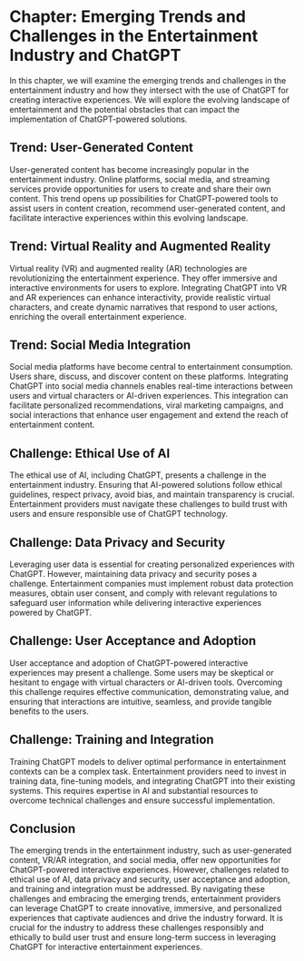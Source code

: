 Chapter: Emerging Trends and Challenges in the Entertainment Industry and ChatGPT
=================================================================================

In this chapter, we will examine the emerging trends and challenges in the entertainment industry and how they intersect with the use of ChatGPT for creating interactive experiences. We will explore the evolving landscape of entertainment and the potential obstacles that can impact the implementation of ChatGPT-powered solutions.

**Trend: User-Generated Content**
---------------------------------

User-generated content has become increasingly popular in the entertainment industry. Online platforms, social media, and streaming services provide opportunities for users to create and share their own content. This trend opens up possibilities for ChatGPT-powered tools to assist users in content creation, recommend user-generated content, and facilitate interactive experiences within this evolving landscape.

**Trend: Virtual Reality and Augmented Reality**
------------------------------------------------

Virtual reality (VR) and augmented reality (AR) technologies are revolutionizing the entertainment experience. They offer immersive and interactive environments for users to explore. Integrating ChatGPT into VR and AR experiences can enhance interactivity, provide realistic virtual characters, and create dynamic narratives that respond to user actions, enriching the overall entertainment experience.

**Trend: Social Media Integration**
-----------------------------------

Social media platforms have become central to entertainment consumption. Users share, discuss, and discover content on these platforms. Integrating ChatGPT into social media channels enables real-time interactions between users and virtual characters or AI-driven experiences. This integration can facilitate personalized recommendations, viral marketing campaigns, and social interactions that enhance user engagement and extend the reach of entertainment content.

**Challenge: Ethical Use of AI**
--------------------------------

The ethical use of AI, including ChatGPT, presents a challenge in the entertainment industry. Ensuring that AI-powered solutions follow ethical guidelines, respect privacy, avoid bias, and maintain transparency is crucial. Entertainment providers must navigate these challenges to build trust with users and ensure responsible use of ChatGPT technology.

**Challenge: Data Privacy and Security**
----------------------------------------

Leveraging user data is essential for creating personalized experiences with ChatGPT. However, maintaining data privacy and security poses a challenge. Entertainment companies must implement robust data protection measures, obtain user consent, and comply with relevant regulations to safeguard user information while delivering interactive experiences powered by ChatGPT.

**Challenge: User Acceptance and Adoption**
-------------------------------------------

User acceptance and adoption of ChatGPT-powered interactive experiences may present a challenge. Some users may be skeptical or hesitant to engage with virtual characters or AI-driven tools. Overcoming this challenge requires effective communication, demonstrating value, and ensuring that interactions are intuitive, seamless, and provide tangible benefits to the users.

**Challenge: Training and Integration**
---------------------------------------

Training ChatGPT models to deliver optimal performance in entertainment contexts can be a complex task. Entertainment providers need to invest in training data, fine-tuning models, and integrating ChatGPT into their existing systems. This requires expertise in AI and substantial resources to overcome technical challenges and ensure successful implementation.

Conclusion
----------

The emerging trends in the entertainment industry, such as user-generated content, VR/AR integration, and social media, offer new opportunities for ChatGPT-powered interactive experiences. However, challenges related to ethical use of AI, data privacy and security, user acceptance and adoption, and training and integration must be addressed. By navigating these challenges and embracing the emerging trends, entertainment providers can leverage ChatGPT to create innovative, immersive, and personalized experiences that captivate audiences and drive the industry forward. It is crucial for the industry to address these challenges responsibly and ethically to build user trust and ensure long-term success in leveraging ChatGPT for interactive entertainment experiences.
